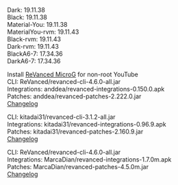 Dark: 19.11.38  
Black: 19.11.38  
Material-You: 19.11.38  
MaterialYou-rvm: 19.11.43  
Black-rvm: 19.11.43  
Dark-rvm: 19.11.43  
BlackA6-7: 17.34.36  
DarkA6-7: 17.34.36  

Install [ReVanced MicroG](https://github.com/Revanced/GmsCore/releases/latest) for non-root YouTube  
CLI: ReVanced/revanced-cli-4.6.0-all.jar  
Integrations: anddea/revanced-integrations-0.150.0.apk  
Patches: anddea/revanced-patches-2.222.0.jar  
[Changelog](https://github.com/anddea/revanced-patches/releases/tag/v2.223.0)

CLI: kitadai31/revanced-cli-3.1.2-all.jar  
Integrations: kitadai31/revanced-integrations-0.96.9.apk  
Patches: kitadai31/revanced-patches-2.160.9.jar  
[Changelog](https://github.com/kitadai31/revanced-patches-android6-7/releases/tag/v2.160.9)

CLI: ReVanced/revanced-cli-4.6.0-all.jar  
Integrations: MarcaDian/revanced-integrations-1.7.0m.apk  
Patches: MarcaDian/revanced-patches-4.5.0m.jar  
[Changelog](https://github.com/MarcaDian/revanced-patches/releases/tag/v4.5.0m)  
